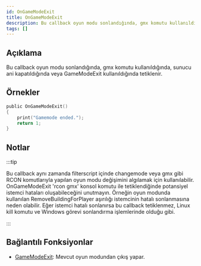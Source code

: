 ```yaml
---
id: OnGameModeExit
title: OnGameModeExit
description: Bu callback oyun modu sonlandığında, gmx komutu kullanıldığında, sunucu ani kapatıldığında veya GameModeExit kullanıldığında tetiklenir.
tags: []
---
```


## Açıklama

Bu callback oyun modu sonlandığında, gmx komutu kullanıldığında, sunucu ani kapatıldığında veya GameModeExit kullanıldığında tetiklenir.

## Örnekler

```c
public OnGameModeExit()
{
    print("Gamemode ended.");
    return 1;
}
```

## Notlar

:::tip

Bu callback aynı zamanda filterscript içinde changemode veya gmx gibi RCON komutlarıyla yapılan oyun modu değişimini algılamak için kullanılabilir. OnGameModeExit 'rcon gmx' konsol komutu ile tetiklendiğinde potansiyel istemci hataları oluşabileceğini unutmayın. Örneğin oyun modunda kullanılan RemoveBuildingForPlayer aşırılığı istemcinin hatalı sonlanmasına neden olabilir. Eğer istemci hatalı sonlanırsa bu callback tetiklenmez, Linux kill komutu ve Windows görevi sonlandırma işlemlerinde olduğu gibi.

:::

## Bağlantılı Fonksiyonlar

- [GameModeExit](../functions/GameModeExit.md): Mevcut oyun modundan çıkış yapar.
